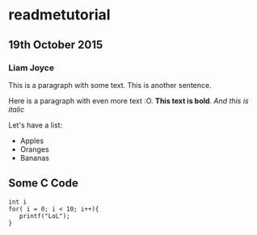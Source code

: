 # readmetutorial
## 19th October 2015
### Liam Joyce

This is a paragraph with some text. This is another sentence.

Here is a paragraph with even more text :O. **This text is bold**. *And this is italic*

Let's have a list:
* Apples
* Oranges
* Bananas

 ## Some C Code
 
 ```
 int i 
 for( i = 0; i < 10; i++){
    printf("LoL");
 }
 ```
